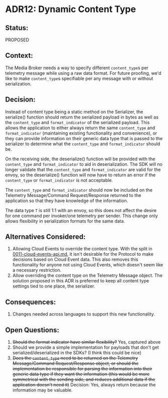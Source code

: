 # ADR12: Dynamic Content Type

## Status: 

PROPOSED

## Context: 

The Media Broker needs a way to specify different `content_type`s per telemetry message while using a raw data format. For future proofing, we'd like to make `content_type`s specifiable per any message with or without serialization.

## Decision: 

Instead of content type being a static method on the Serializer, the serialize() function should return the serialized payload in bytes as well as the `content_type` and `format_indicator` of the serialized payload. This allows the application to either always return the same `content_type` and `format_indicator` (maintaining existing functionality and convenience), or they can provide information on their generic data type that is passed to the serializer to determine what the `content_type` and `format_indicator` should be.

On the receiving side, the deserialize() function will be provided with the `content_type` and `format_indicator` to aid in deserialization. The SDK will no longer validate that the `content_type` and `format_indicator` are valid for the envoy, so the deserialize() function will now have to return an error if the `content_type` or `format_indicator` is not acceptable.

The `content_type` and `format_indicator` should now be included on the Telemetry Message/Command Request/Response returned to the application so that they have knowledge of the information.

The data type `T` is still 1:1 with an envoy, so this does not affect the desire for one command per invoker/one telemetry per sender. This change only allows flexibility in serialization formats for the same data.

## Alternatives Considered:

1. Allowing Cloud Events to override the content type. With the split in [0011-cloud-events-api.md](./0011-cloud-events-api.md), it isn't desirable for the Protocol to make decisions based on Cloud Event data. This also removes this functionality for anyone not using Cloud Events, which doesn't seem like a necessary restriction.
1. Allow overriding the content type on the Telemetry Message object. The solution proposed in this ADR is preferred to keep all content type settings tied to one place, the serializer.

## Consequences:

1. Changes needed across languages to support this new functionality.

## Open Questions:

1. ~~Should the format indicator have similar flexibility?~~ Yes, captured above
1. Should we provide a simple implementation for payloads that don't get serialized/deserialized in the SDKs? (I think this could be nice)
1. ~~Does the `content_type` need to be returned on the Telemetry Message/Command Request/Response object, or should the implementation be responsible for parsing the information into their generic data type if they want the information (this would be more symmetrical with the sending side, and reduces additional data if the application doesn't need it)~~ Decision: Yes, always return because the information may be valuable.

